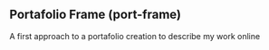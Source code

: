 ## Portafolio Frame (port-frame)
A first approach to a portafolio creation to describe my work online
